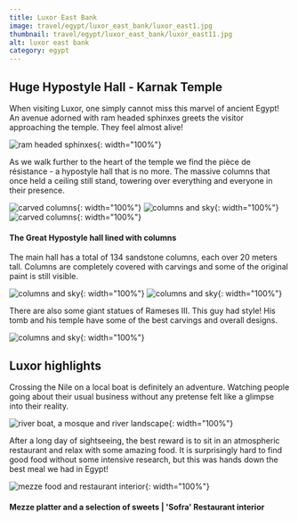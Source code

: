 ```yaml
---
title: Luxor East Bank
image: travel/egypt/luxor_east_bank/luxor_east1.jpg
thumbnail: travel/egypt/luxor_east_bank/luxor_east11.jpg
alt: luxor east bank
category: egypt
---
```


## Huge Hypostyle Hall - Karnak Temple

When visiting Luxor, one simply cannot miss this marvel of ancient Egypt!
An avenue adorned with ram headed sphinxes greets the visitor approaching the temple. They feel almost alive!

![ram headed sphinxes](./assets/img/travel/egypt/luxor_east_bank/luxor_east2.jpg){: width="100%"}

As we walk further to the heart of the temple we find the pièce de résistance - a hypostyle hall that is no more. The massive columns that once held a ceiling still stand, towering over everything and everyone in their presence.

![carved columns](./assets/img/travel/egypt/luxor_east_bank/luxor_east3.jpg){: width="100%"}
![columns and sky](./assets/img/travel/egypt/luxor_east_bank/luxor_east4.jpg){: width="100%"}
![carved columns](./assets/img/travel/egypt/luxor_east_bank/luxor_east5.jpg){: width="100%"}

#### The Great Hypostyle hall lined with columns

The main hall has a total of 134 sandstone columns, each over 20 meters tall. Columns are completely covered with carvings and some of the original paint is still visible.

![columns and sky](./assets/img/travel/egypt/luxor_east_bank/luxor_east6.jpg){: width="100%"}
![columns and sky](./assets/img/travel/egypt/luxor_east_bank/luxor_east7.jpg){: width="100%"}

There are also some giant statues of Rameses III. This guy had style! His tomb and his temple have some of the best carvings and overall designs.

![columns and sky](./assets/img/travel/egypt/luxor_east_bank/luxor_east8.jpg){: width="100%"}

## Luxor highlights

Crossing the Nile on a local boat is definitely an adventure. Watching people going about their usual business without any pretense felt like a glimpse into their reality.

![river boat, a mosque and river landscape](./assets/img/travel/egypt/luxor_east_bank/luxor_east9.jpg){: width="100%"}

After a long day of sightseeing, the best reward is to sit in an atmospheric restaurant and relax with some amazing food. It is surprisingly hard to find good food without some intensive research, but this was hands down the best meal we had in Egypt!

![mezze food and restaurant interior](./assets/img/travel/egypt/luxor_east_bank/luxor_east10.jpg){: width="100%"}

#### Mezze platter and a selection of sweets |  'Sofra' Restaurant interior
